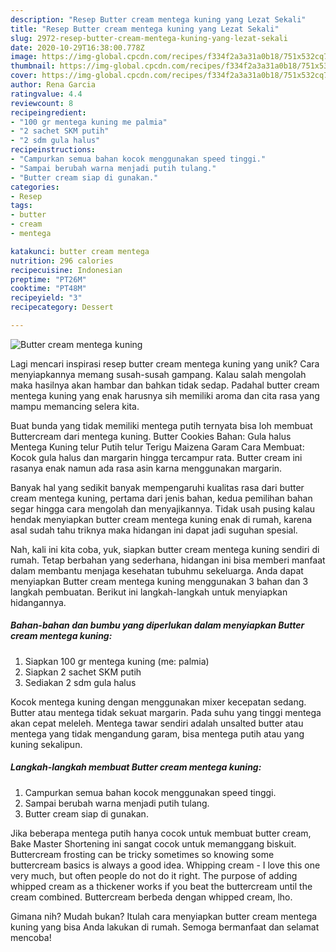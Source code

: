 ```yaml
---
description: "Resep Butter cream mentega kuning yang Lezat Sekali"
title: "Resep Butter cream mentega kuning yang Lezat Sekali"
slug: 2972-resep-butter-cream-mentega-kuning-yang-lezat-sekali
date: 2020-10-29T16:38:00.778Z
image: https://img-global.cpcdn.com/recipes/f334f2a3a31a0b18/751x532cq70/butter-cream-mentega-kuning-foto-resep-utama.jpg
thumbnail: https://img-global.cpcdn.com/recipes/f334f2a3a31a0b18/751x532cq70/butter-cream-mentega-kuning-foto-resep-utama.jpg
cover: https://img-global.cpcdn.com/recipes/f334f2a3a31a0b18/751x532cq70/butter-cream-mentega-kuning-foto-resep-utama.jpg
author: Rena Garcia
ratingvalue: 4.4
reviewcount: 8
recipeingredient:
- "100 gr mentega kuning me palmia"
- "2 sachet SKM putih"
- "2 sdm gula halus"
recipeinstructions:
- "Campurkan semua bahan kocok menggunakan speed tinggi."
- "Sampai berubah warna menjadi putih tulang."
- "Butter cream siap di gunakan."
categories:
- Resep
tags:
- butter
- cream
- mentega

katakunci: butter cream mentega 
nutrition: 296 calories
recipecuisine: Indonesian
preptime: "PT26M"
cooktime: "PT48M"
recipeyield: "3"
recipecategory: Dessert

---
```



![Butter cream mentega kuning](https://img-global.cpcdn.com/recipes/f334f2a3a31a0b18/751x532cq70/butter-cream-mentega-kuning-foto-resep-utama.jpg)

Lagi mencari inspirasi resep butter cream mentega kuning yang unik? Cara menyiapkannya memang susah-susah gampang. Kalau salah mengolah maka hasilnya akan hambar dan bahkan tidak sedap. Padahal butter cream mentega kuning yang enak harusnya sih memiliki aroma dan cita rasa yang mampu memancing selera kita.

Buat bunda yang tidak memiliki mentega putih ternyata bisa loh membuat Buttercream dari mentega kuning. Butter Cookies Bahan: Gula halus Mentega Kuning telur Putih telur Terigu Maizena Garam Cara Membuat: Kocok gula halus dan margarin hingga tercampur rata. Butter cream ini rasanya enak namun ada rasa asin karna menggunakan margarin.

Banyak hal yang sedikit banyak mempengaruhi kualitas rasa dari butter cream mentega kuning, pertama dari jenis bahan, kedua pemilihan bahan segar hingga cara mengolah dan menyajikannya. Tidak usah pusing kalau hendak menyiapkan butter cream mentega kuning enak di rumah, karena asal sudah tahu triknya maka hidangan ini dapat jadi suguhan spesial.


Nah, kali ini kita coba, yuk, siapkan butter cream mentega kuning sendiri di rumah. Tetap berbahan yang sederhana, hidangan ini bisa memberi manfaat dalam membantu menjaga kesehatan tubuhmu sekeluarga. Anda dapat menyiapkan Butter cream mentega kuning menggunakan 3 bahan dan 3 langkah pembuatan. Berikut ini langkah-langkah untuk menyiapkan hidangannya.

<!--inarticleads1-->

##### Bahan-bahan dan bumbu yang diperlukan dalam menyiapkan Butter cream mentega kuning:

1. Siapkan 100 gr mentega kuning (me: palmia)
1. Siapkan 2 sachet SKM putih
1. Sediakan 2 sdm gula halus


Kocok mentega kuning dengan menggunakan mixer kecepatan sedang. Butter atau mentega tidak sekuat margarin. Pada suhu yang tinggi mentega akan cepat meleleh. Mentega tawar sendiri adalah unsalted butter atau mentega yang tidak mengandung garam, bisa mentega putih atau yang kuning sekalipun. 

<!--inarticleads2-->

##### Langkah-langkah membuat Butter cream mentega kuning:

1. Campurkan semua bahan kocok menggunakan speed tinggi.
1. Sampai berubah warna menjadi putih tulang.
1. Butter cream siap di gunakan.


Jika beberapa mentega putih hanya cocok untuk membuat butter cream, Bake Master Shortening ini sangat cocok untuk memanggang biskuit. Buttercream frosting can be tricky sometimes so knowing some buttercream basics is always a good idea. Whipping cream - I love this one very much, but often people do not do it right. The purpose of adding whipped cream as a thickener works if you beat the buttercream until the cream combined. Buttercream berbeda dengan whipped cream, lho. 

Gimana nih? Mudah bukan? Itulah cara menyiapkan butter cream mentega kuning yang bisa Anda lakukan di rumah. Semoga bermanfaat dan selamat mencoba!

